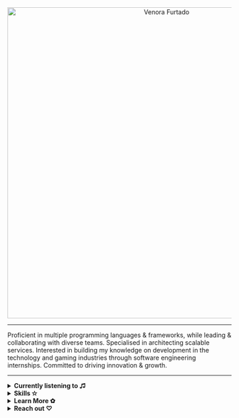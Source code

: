 <div align="middle"> 
  
 
  <img src="https://github.com/venoraf/Images-and-Gifs-/blob/main/Frame%202.png" width="700px" alt="Venora Furtado">  
  
-----
<div align="left">
  
Proficient in multiple programming languages & frameworks, while leading & collaborating with diverse teams. Specialised in architecting scalable services. Interested in building my knowledge on development in the technology and gaming industries through software engineering internships. Committed to driving innovation & growth. 

---

<div align="left"> 
<details>
  <summary><b>Currently listening to ♫</b></summary>
  <br/>
   <img src="(https://spotify-github-profile.vercel.app/api/view?uid=unicornvinny&cover_image=true&theme=default&show_offline=true&background_color=45177d&interchange=true&bar_color=f3b4e6&bar_color_cover=false)" height="100px"/>
</details>

<details>
  <summary><b>Skills ✫</b></summary>
  <br/>

  ![Javascript](https://img.shields.io/badge/-Javascript-black?style=plastic&logo=javascript)
  ![Python](https://img.shields.io/badge/-Python-black?style=plastic&logo=Python)
  ![CSharp](https://img.shields.io/badge/-CSharp-black?style=plastic&logo=CSharp)
  ![C](https://img.shields.io/badge/-c-black?style=plastic&logo=c)
  ![Java](https://img.shields.io/badge/-java-black?style=plastic&logo=java)
  ![HTML5](https://img.shields.io/badge/-HTML5-black?style=plastic&logo=html5)
  ![CSS3](https://img.shields.io/badge/-CSS3-black?style=plastic&logo=css3)
  ![Git](https://img.shields.io/badge/-Git-black?style=plastic&logo=git)
  ![Web3](https://img.shields.io/badge/-Web3-black?style=plastic&logo=blockchain)
  ![VS Code](https://img.shields.io/badge/-VS%20Code-black?style=plastic&logo=visual-studio-code) 
  ![React](https://img.shields.io/badge/-React-black?style=plastic&logo=react)
  ![Node.JS](https://img.shields.io/badge/-Node.JS-black?style=plastic&logo=Node.js)
  ![Amazon AWS](https://img.shields.io/badge/Amazon%20AWS-black?style=plastic&logo=amazon-aws)
  ![GitHub Actions](https://img.shields.io/badge/-GitHubActions-black?style=plastic&logo=github-actions)
  ![GitLab](https://img.shields.io/badge/-GitLab-black?style=plastic&logo=gitlab)
  ![MaterialUI](https://img.shields.io/badge/-MaterialUI-black?style=plastic&logo=mui)
  ![MongoDB](https://img.shields.io/badge/-MongoDB-black?style=plastic&logo=mongodb)
  ![MySQL](https://img.shields.io/badge/-MySQL-black?style=plastic&logo=mysql) 
  ![SQLServer](https://img.shields.io/badge/-MSSQL-black?style=plastic&logo=sqlserver)
  ![npm](https://img.shields.io/badge/-npm-black?style=plastic&logo=npm)
  ![Linux](https://img.shields.io/badge/-linux-black?style=plastic&logo=linux)
  ![Figma](https://img.shields.io/badge/-figma-black?style=plastic&logo=figma) 
  ![Photoshop](https://img.shields.io/badge/-photoshop-black?style=plastic&logo=adobe) 
  ![Unity](https://img.shields.io/badge/-Unity-black?style=plastic&logo=unity)

</details>

<details>
  <summary><b>Learn More ✿</b></summary>
  <br/>
    <img src="https://github.com/venoraf/Images-and-Gifs-/blob/main/yang-jungwon-jungwon.gif" width="250px" />
 
  <br/> Check out my portfolio at <a href="https://www.venorafurtado.com/">venorafurtado.com</a>!
</details>

<details>
  <summary><b>Reach out ♡</b></summary>
 <div>
  <br/>
  I like connecting with people so if you'd like to reach out: <br> write to me at <a href="mailto:venora10@gmail.com">venora10@gmail.com</a>  
</details>
